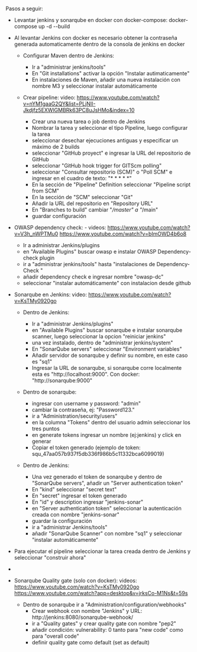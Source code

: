 Pasos a seguir:

- Levantar jenkins y sonarqube en docker con docker-compose: docker-compose up -d --build
- Al levantar Jenkins con docker es necesario obtener la contraseña generada automaticamente dentro de la consola de jenkins en docker

  - Configurar Maven dentro de Jenkins: 
  	- Ir a "administrar jenkins/tools"
  	- En "Git installations" activar la opción "Instalar autimaticamente"
  	- En  instalaciones de Maven, añadir una nueva instalación con nombre M3 y seleccionar instalar
	  automáticamente

  - Crear pipeline: video: https://www.youtube.com/watch?v=nYM1gaaG2QY&list=PLjNII-Jkdjfz5EXWlGMBRk63PC8uJsHMo&index=10
  	- Crear una nueva tarea o job dentro de Jenkins
  	- Nombrar la tarea y seleccionar el tipo Pipeline, luego configurar la tarea
  	- seleccionar desechar ejecuciones antiguas y especificar un máximo de 2 builds
  	- seleccionar "GitHub proyect" e ingresar la URL del repositorio de GitHub
  	- seleccionar "GitHub hook trigger for GITScm polling"
  	- seleccionar "Consultar repositorio (SCM)" o "Poll SCM" e ingresar en el cuadro de texto: "* * * * *"
  	- En la sección de "Pipeline" Definition seleccionar "Pipeline script from SCM"
  	- En la sección de "SCM" seleccionar "Git"
  	- Añadir la URL del repositorio en "Repository URL"
  	- En "Branches to build" cambiar "*/master" a "*/main"
  	- guardar configuración


- OWASP dependency check: - videos: https://www.youtube.com/watch?v=V3h_nWPTMu0 https://www.youtube.com/watch?v=bImOWD4b6o8
	- Ir a administrar Jenkins/plugins
	- en "Available Plugins" buscar owasp e instalar OWASP Dependency-check plugin
	- ir a "administrar jenkins/tools" hasta "instalaciones de Dependency-Check "
	- añadir dependency check e ingresar nombre "owasp-dc"
	- seleccionar "instalar automáticamente" con instalacion desde github



- Sonarqube en Jenkins: video: https://www.youtube.com/watch?v=KsTMy0920go


	 - Dentro de Jenkins:
		- Ir a "administrar Jenkins/plugins"
		- en "Available Plugins" buscar sonarqube e instalar sonarqube scanner, luego seleccionar la opcion "reiniciar jenkins"
		- una vez instalado, dentro de "administrar jenkins/system"
		- En "SonarQube servers" seleccionar "Environment variables"
		- Añadir servidor de sonarqube y definir su nombre, en este caso es "sq1"
		- Ingresar la URL de sonarqube, si sonarqube corre localmente esta es "http://localhost:9000". Con docker: "http://sonarqube:9000"

	- Dentro de sonarqube:
		- ingresar con username y password: "admin"
		- cambiar la contraseña, ej: "Password123."
		- ir a "Administration/security/users"
		- en la columna "Tokens" dentro del usuario admin seleccionar los tres puntos
		- en generate tokens ingresar un nombre (ej:jenkins) y click en generar
		- Copiar el token generado (ejemplo de token: squ_47aa057b937f5db336f986b5c11332bca6099019)

	- Dentro de Jenkins:
		- Una vez generado el token de sonarqube y dentro de "SonarQube servers", añadir un "Server authentication token"
		- En "kind" seleccionar "secret text"
		- En "secret" ingresar el token generado
		- En "id" y description ingresar "jenkins-sonar"
		- en "Server authentication token" seleccionar la autenticación creada con nombre "jenkins-sonar"
		- guardar la configuración
		- ir a "administrar Jenkins/tools" 
		- añadir "SonarQube Scanner" con nombre "sq1" y seleccionar "instalar automáticamente"


- Para ejecutar el pipeline seleccionar la tarea creada dentro de Jenkins y seleccionar "construir ahora"
- 

- Sonarqube Quality gate (solo con docker): videos: https://www.youtube.com/watch?v=KsTMy0920go https://www.youtube.com/watch?app=desktop&v=jrksCo-M1Ns&t=59s
	-  Dentro de sonarqube ir a "Administration/configuration/webhooks"
        -  Crear webhook con nombre "Jenkins" y URL: http://jenkins:8080/sonarqube-webhook/
        -  ir a "Quality gates" y crear quality gate con nombre "pep2"
        -  añadir condición:  vulnerability: 0 tanto para "new code" como para "overall code"
        -  definir quality gate como default (set as default)
